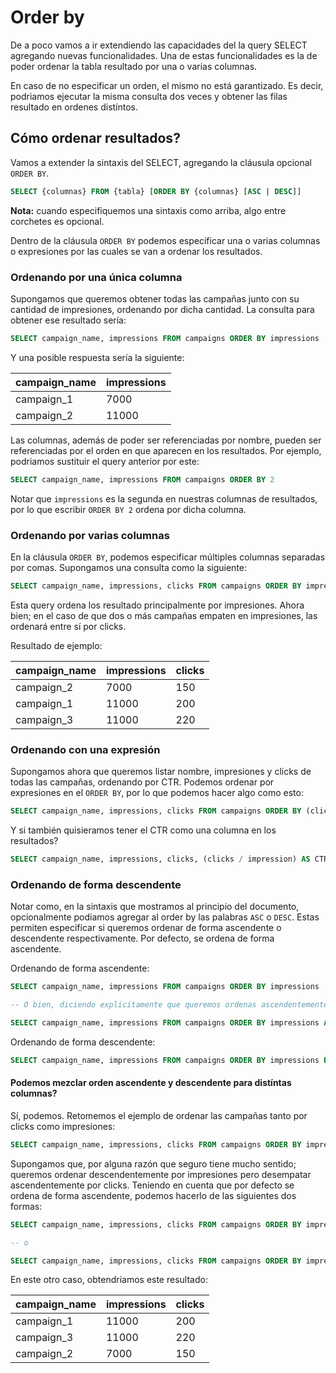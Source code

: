 # Order by

De a poco vamos a ir extendiendo las capacidades del la query SELECT agregando nuevas funcionalidades. Una de estas funcionalidades es la de poder ordenar la tabla resultado por una o varias columnas. 

En caso de no especificar un orden, el mismo no está garantizado. Es decir, podriamos ejecutar la misma consulta dos veces y obtener las filas resultado en ordenes distíntos.

## Cómo ordenar resultados?

Vamos a extender la sintaxis del SELECT, agregando la cláusula opcional `ORDER BY`.

``` sql
SELECT {columnas} FROM {tabla} [ORDER BY {columnas} [ASC | DESC]]
```

**Nota:** cuando especifiquemos una sintaxis como arriba, algo entre corchetes es opcional.

Dentro de la cláusula `ORDER BY` podemos especificar una o varias columnas o expresiones por las cuales se van a ordenar los resultados.

### Ordenando por una única columna

Supongamos que queremos obtener todas las campañas junto con su cantidad de impresiones, ordenando por dicha cantidad. La consulta para obtener ese resultado sería:

``` sql
SELECT campaign_name, impressions FROM campaigns ORDER BY impressions
```

Y una posible respuesta sería la siguiente:

| campaign_name | impressions |
|---------------|-------------|
| campaign_1    | 7000        |
| campaign_2    | 11000       |

Las columnas, además de poder ser referenciadas por nombre, pueden ser referenciadas por el orden en que aparecen en los resultados. Por ejemplo, podriamos sustituir el query anterior por este:

``` sql
SELECT campaign_name, impressions FROM campaigns ORDER BY 2
```

Notar que `impressions` es la segunda en nuestras columnas de resultados, por lo que escribir `ORDER BY 2` ordena por dicha columna.

### Ordenando por varias columnas

En la cláusula `ORDER BY`, podemos especificar múltiples columnas separadas por comas. Supongamos una consulta como la siguiente:

``` sql
SELECT campaign_name, impressions, clicks FROM campaigns ORDER BY impressions, clicks
```

Esta query ordena los resultado principalmente por impresiones. Ahora bien; en el caso de que dos o más campañas empaten en impresiones, las ordenará entre sí por clicks.

Resultado de ejemplo:

| campaign_name | impressions | clicks |
|---------------|-------------|--------|
| campaign_2    | 7000        | 150    |
| campaign_1    | 11000       | 200    |
| campaign_3    | 11000       | 220    |

### Ordenando con una expresión

Supongamos ahora que queremos listar nombre, impresiones y clicks de todas las campañas, ordenando por CTR. Podemos ordenar por expresiones en el `ORDER BY`, por lo que podemos hacer algo como esto:

``` sql
SELECT campaign_name, impressions, clicks FROM campaigns ORDER BY (clicks / impressions)
```

Y si también quisieramos tener el CTR como una columna en los resultados?

``` sql
SELECT campaign_name, impressions, clicks, (clicks / impression) AS CTR FROM campaigns ORDER BY CTR
```

### Ordenando de forma descendente

Notar como, en la sintaxis que mostramos al principio del documento, opcionalmente podiamos agregar al order by las palabras `ASC` o `DESC`. Estas permiten especificar si queremos ordenar de forma ascendente o descendente respectivamente. Por defecto, se ordena de forma ascendente.

Ordenando de forma ascendente:

``` sql
SELECT campaign_name, impressions FROM campaigns ORDER BY impressions

-- O bien, diciendo explicitamente que queremos ordenas ascendentemente

SELECT campaign_name, impressions FROM campaigns ORDER BY impressions ASC
```

Ordenando de forma descendente:

``` sql
SELECT campaign_name, impressions FROM campaigns ORDER BY impressions DESC
```

#### Podemos mezclar orden ascendente y descendente para distíntas columnas?

Sí, podemos. Retomemos el ejemplo de ordenar las campañas tanto por clicks como impresiones:

``` sql
SELECT campaign_name, impressions, clicks FROM campaigns ORDER BY impressions, clicks
```

Supongamos que, por alguna razón que seguro tiene mucho sentido; queremos ordenar descendentemente por impresiones pero desempatar ascendentemente por clicks. Teniendo en cuenta que por defecto se ordena de forma ascendente, podemos hacerlo de las siguientes dos formas:

``` sql
SELECT campaign_name, impressions, clicks FROM campaigns ORDER BY impressions DESC, clicks

-- o

SELECT campaign_name, impressions, clicks FROM campaigns ORDER BY impressions DESC, clicks ASC
```

En este otro caso, obtendriamos este resultado:

| campaign_name | impressions | clicks |
|---------------|-------------|--------|
| campaign_1    | 11000       | 200    |
| campaign_3    | 11000       | 220    |
| campaign_2    | 7000        | 150    |